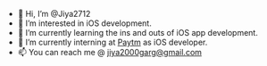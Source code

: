 - 👋 Hi, I’m @Jiya2712
- 👀 I’m interested in iOS development.
- 🌱 I’m currently learning the ins and outs of iOS app development.
- 💞️ I’m currently interning at [Paytm](https://github.com/paytm) as iOS developer.
- 📫 You can reach me @ jiya2000garg@gmail.com

<!---
Jiya2712/Jiya2712 is a ✨ special ✨ repository because its `README.md` (this file) appears on your GitHub profile.
You can click the Preview link to take a look at your changes.
--->
